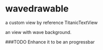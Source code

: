 wavedrawable
============

a custom view by reference TitanicTextView

an view with wave background.


###TODO
Enhance it to be an progressbar
